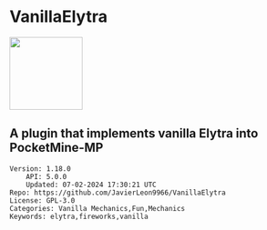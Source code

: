 # VanillaElytra
<img src="https://raw.githubusercontent.com/JavierLeon9966/VanillaElytra/37c711e8fb8e84224e324fd75aba3a950c2adb19/icon.png" width="128" height="128" />

## A plugin that implements vanilla Elytra into PocketMine-MP
```properties
Version: 1.18.0
    API: 5.0.0
    Updated: 07-02-2024 17:30:21 UTC
Repo: https://github.com/JavierLeon9966/VanillaElytra
License: GPL-3.0
Categories: Vanilla Mechanics,Fun,Mechanics
Keywords: elytra,fireworks,vanilla
```
